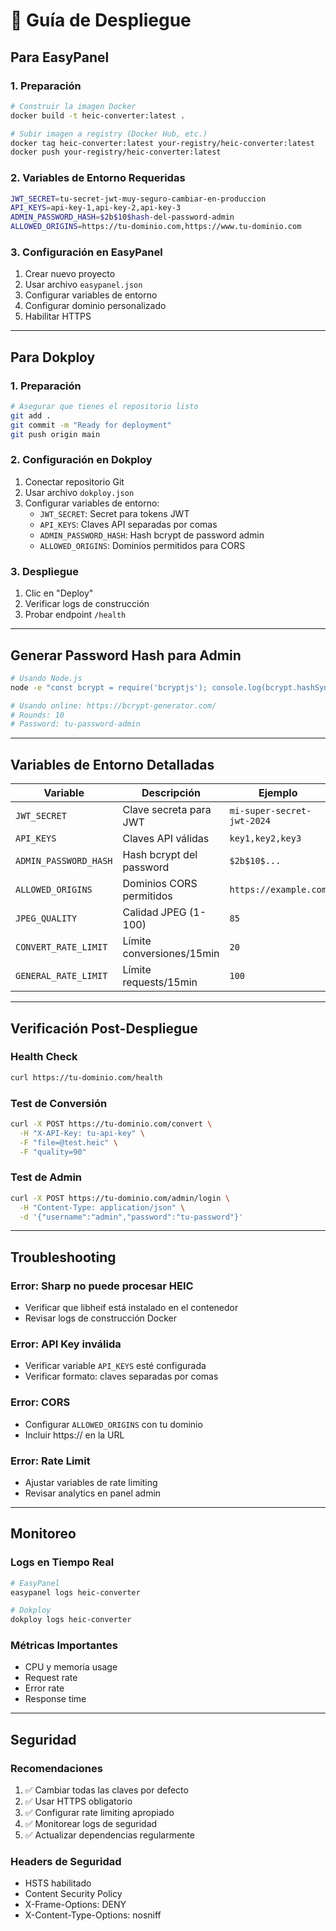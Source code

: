# 🚀 Guía de Despliegue

## Para EasyPanel

### 1. Preparación
```bash
# Construir la imagen Docker
docker build -t heic-converter:latest .

# Subir imagen a registry (Docker Hub, etc.)
docker tag heic-converter:latest your-registry/heic-converter:latest
docker push your-registry/heic-converter:latest
```

### 2. Variables de Entorno Requeridas
```bash
JWT_SECRET=tu-secret-jwt-muy-seguro-cambiar-en-produccion
API_KEYS=api-key-1,api-key-2,api-key-3
ADMIN_PASSWORD_HASH=$2b$10$hash-del-password-admin
ALLOWED_ORIGINS=https://tu-dominio.com,https://www.tu-dominio.com
```

### 3. Configuración en EasyPanel
1. Crear nuevo proyecto
2. Usar archivo `easypanel.json`
3. Configurar variables de entorno
4. Configurar dominio personalizado
5. Habilitar HTTPS

---

## Para Dokploy

### 1. Preparación
```bash
# Asegurar que tienes el repositorio listo
git add .
git commit -m "Ready for deployment"
git push origin main
```

### 2. Configuración en Dokploy
1. Conectar repositorio Git
2. Usar archivo `dokploy.json`
3. Configurar variables de entorno:
   - `JWT_SECRET`: Secret para tokens JWT
   - `API_KEYS`: Claves API separadas por comas
   - `ADMIN_PASSWORD_HASH`: Hash bcrypt de password admin
   - `ALLOWED_ORIGINS`: Dominios permitidos para CORS

### 3. Despliegue
1. Clic en "Deploy"
2. Verificar logs de construcción
3. Probar endpoint `/health`

---

## Generar Password Hash para Admin

```bash
# Usando Node.js
node -e "const bcrypt = require('bcryptjs'); console.log(bcrypt.hashSync('tu-password', 10));"

# Usando online: https://bcrypt-generator.com/
# Rounds: 10
# Password: tu-password-admin
```

---

## Variables de Entorno Detalladas

| Variable | Descripción | Ejemplo | Requerido |
|----------|-------------|---------|-----------|
| `JWT_SECRET` | Clave secreta para JWT | `mi-super-secret-jwt-2024` | ✅ |
| `API_KEYS` | Claves API válidas | `key1,key2,key3` | ✅ |
| `ADMIN_PASSWORD_HASH` | Hash bcrypt del password | `$2b$10$...` | ✅ |
| `ALLOWED_ORIGINS` | Dominios CORS permitidos | `https://example.com` | ❌ |
| `JPEG_QUALITY` | Calidad JPEG (1-100) | `85` | ❌ |
| `CONVERT_RATE_LIMIT` | Límite conversiones/15min | `20` | ❌ |
| `GENERAL_RATE_LIMIT` | Límite requests/15min | `100` | ❌ |

---

## Verificación Post-Despliegue

### Health Check
```bash
curl https://tu-dominio.com/health
```

### Test de Conversión
```bash
curl -X POST https://tu-dominio.com/convert \
  -H "X-API-Key: tu-api-key" \
  -F "file=@test.heic" \
  -F "quality=90"
```

### Test de Admin
```bash
curl -X POST https://tu-dominio.com/admin/login \
  -H "Content-Type: application/json" \
  -d '{"username":"admin","password":"tu-password"}'
```

---

## Troubleshooting

### Error: Sharp no puede procesar HEIC
- Verificar que libheif está instalado en el contenedor
- Revisar logs de construcción Docker

### Error: API Key inválida
- Verificar variable `API_KEYS` esté configurada
- Verificar formato: claves separadas por comas

### Error: CORS
- Configurar `ALLOWED_ORIGINS` con tu dominio
- Incluir https:// en la URL

### Error: Rate Limit
- Ajustar variables de rate limiting
- Revisar analytics en panel admin

---

## Monitoreo

### Logs en Tiempo Real
```bash
# EasyPanel
easypanel logs heic-converter

# Dokploy
dokploy logs heic-converter
```

### Métricas Importantes
- CPU y memoria usage
- Request rate
- Error rate
- Response time

---

## Seguridad

### Recomendaciones
1. ✅ Cambiar todas las claves por defecto
2. ✅ Usar HTTPS obligatorio
3. ✅ Configurar rate limiting apropiado
4. ✅ Monitorear logs de seguridad
5. ✅ Actualizar dependencias regularmente

### Headers de Seguridad
- HSTS habilitado
- Content Security Policy
- X-Frame-Options: DENY
- X-Content-Type-Options: nosniff